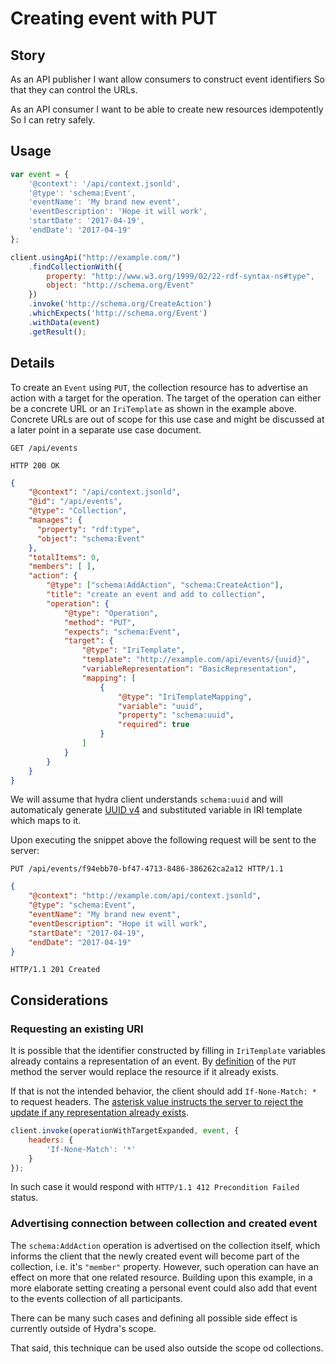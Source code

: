 # Creating event with PUT

## Story

As an API publisher
I want allow consumers to construct event identifiers
So that they can control the URLs.

As an API consumer
I want to be able to create new resources idempotently
So I can retry safely.


## Usage

```javascript
var event = {
    '@context': '/api/context.jsonld',
    '@type': 'schema:Event',
    'eventName': 'My brand new event',
    'eventDescription': 'Hope it will work',
    'startDate': '2017-04-19',
    'endDate': '2017-04-19'
};

client.usingApi("http://example.com/")
    .findCollectionWith({
        property: "http://www.w3.org/1999/02/22-rdf-syntax-ns#type",
        object: "http://schema.org/Event"
    })
    .invoke('http://schema.org/CreateAction')
    .whichExpects('http://schema.org/Event')
    .withData(event)
    .getResult();
```


## Details

To create an `Event` using `PUT`, the collection resource has to advertise an action with a target for the operation.
The target of the operation can either be a concrete URL or an `IriTemplate` as shown in the example above. Concrete URLs are
out of scope for this use case and might be discussed at a later point in a separate use case document.

```http
GET /api/events
```

```http
HTTP 200 OK
```

```json
{
    "@context": "/api/context.jsonld",
    "@id": "/api/events",
    "@type": "Collection",
    "manages": {
      "property": "rdf:type",
      "object": "schema:Event"
    },
    "totalItems": 0,
    "members": [ ],
    "action": {
        "@type": ["schema:AddAction", "schema:CreateAction"],
        "title": "create an event and add to collection",
        "operation": {
            "@type": "Operation",
            "method": "PUT",
            "expects": "schema:Event",
            "target": {
                "@type": "IriTemplate",
                "template": "http://example.com/api/events/{uuid}",
                "variableRepresentation": "BasicRepresentation",
                "mapping": [
                    {
                        "@type": "IriTemplateMapping",
                        "variable": "uuid",
                        "property": "schema:uuid",
                        "required": true
                    }
                ]
            }
        }
    }
}
```

We will assume that hydra client understands `schema:uuid` and will automaticaly generate [UUID v4](https://tools.ietf.org/html/rfc4122#section-4.4) and substituted variable in IRI template which maps to it.

Upon executing the snippet above the following request will be sent to the server:

```http
PUT /api/events/f94ebb70-bf47-4713-8486-386262ca2a12 HTTP/1.1
```

```json
{
    "@context": "http://example.com/api/context.jsonld",
    "@type": "schema:Event",
    "eventName": "My brand new event",
    "eventDescription": "Hope it will work",
    "startDate": "2017-04-19",
    "endDate": "2017-04-19"
}
```

``` http
HTTP/1.1 201 Created
```


## Considerations

### Requesting an existing URI

It is possible that the identifier constructed by filling in `IriTemplate` variables already contains a representation of
an event. By [definition](https://tools.ietf.org/html/rfc7231#section-4.3.4) of the `PUT` method the server would replace the
resource if it already exists.

If that is not the intended behavior, the client should add `If-None-Match: *` to request headers. The [asterisk value
instructs the server to reject the update if any representation already exists][if-none-match].

```javascript
client.invoke(operationWithTargetExpanded, event, {
    headers: {
        'If-None-Match': '*'
    }
});
```

In such case it would respond with `HTTP/1.1 412 Precondition Failed` status.


### Advertising connection between collection and created event

The `schema:AddAction` operation is advertised on the collection itself, which informs the client that the newly
created event will become part of the collection, i.e. it's `"member"` property. However, such operation can have an effect on
more that one related resource. Building upon this example, in a more elaborate setting creating a personal event could also
add that event to the events collection of all participants.

There can be many such cases and defining all possible side effect is currently outside of Hydra's scope.

That said, this technique can be used also outside the scope od collections.

[if-none-match]: https://developer.mozilla.org/en-US/docs/Web/HTTP/Headers/If-None-Match#Directives
